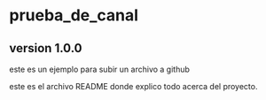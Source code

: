 # prueba_de_canal

## version 1.0.0

este es un ejemplo para subir un archivo a github

este es el archivo README donde explico todo acerca del proyecto.

